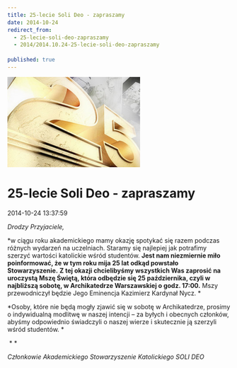 ```yaml
---
title: 25-lecie Soli Deo - zapraszamy
date: 2014-10-24
redirect_from: 
  - 25-lecie-soli-deo-zapraszamy
  - 2014/2014.10.24-25-lecie-soli-deo-zapraszamy

published: true
---
```



![/assets/posts/2014/2014-10-24-25lecie-soli-deo-zapraszamy/25lecie_01.jpg](/assets/posts/2014/2014-10-24-25lecie-soli-deo-zapraszamy/25lecie_01.jpg)

# 25-lecie Soli Deo - zapraszamy

<time>2014-10-24 13:37:59</time>



*Drodzy Przyjaciele,*


*w ciągu roku akademickiego mamy okazję spotykać się razem podczas różnych wydarzeń na uczelniach. Staramy się najlepiej jak potrafimy szerzyć wartości katolickie wśród studentów. **Jest nam niezmiernie miło poinformować, że w tym roku mija 25 lat odkąd powstało Stowarzyszenie.** **Z tej okazji chcielibyśmy wszystkich Was zaprosić na uroczystą Mszę Świętą, która odbędzie się 25 października, czyli w najbliższą sobotę, w Archikatedrze Warszawskiej o godz. 17:00.** Mszy przewodniczył będzie Jego Eminencja Kazimierz Kardynał Nycz. *


*Osoby, które nie będą mogły zjawić się w sobotę w Archikatedrze, prosimy o indywidualną modlitwę w naszej intencji – za byłych i obecnych członków, abyśmy odpowiednio świadczyli o naszej wierze i skutecznie ją szerzyli wśród studentów. *


 * *


*Członkowie Akademickiego Stowarzyszenie Katolickiego SOLI DEO*


<!--{{json:{"created_date":"2014-10-24 13:37:59","publish_down":"2014-10-26 15:37:48","id":"5409"}}}-->